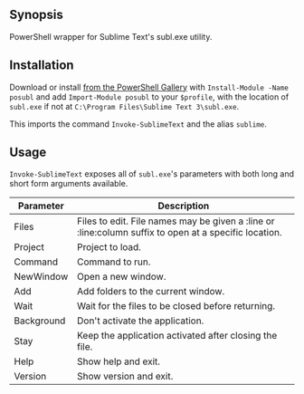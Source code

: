 ## Synopsis
PowerShell wrapper for Sublime Text's subl.exe utility.

## Installation
Download or install [from the PowerShell Gallery](https://www.powershellgallery.com/packages/posubl) with `Install-Module -Name posubl` and add `Import-Module posubl` to your `$profile`, with the location of `subl.exe` if not at `C:\Program Files\Sublime Text 3\subl.exe`.

This imports the command `Invoke-SublimeText` and the alias `sublime`.

## Usage
`Invoke-SublimeText` exposes all of `subl.exe`'s parameters with both long and short form arguments available.

| Parameter | Description |
| --- | --- |
| Files | Files to edit. File names may be given a :line or :line:column suffix to open at a specific location. |
| Project | Project to load. |
| Command | Command to run. |
| NewWindow | Open a new window. |
| Add | Add folders to the current window. |
| Wait | Wait for the files to be closed before returning. |
| Background | Don't activate the application. |
| Stay | Keep the application activated after closing the file. |
| Help | Show help and exit. |
| Version | Show version and exit. |
